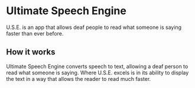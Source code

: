 # Ultimate Speech Engine
U.S.E. is an app that allows deaf people to read what someone is saying faster than ever before.

## How it works
Ultimate Speech Engine converts speech to text, allowing a deaf person to read what someone is saying.  Where U.S.E. excels is in its ability to display the text in a way that allows the reader to read much faster.


